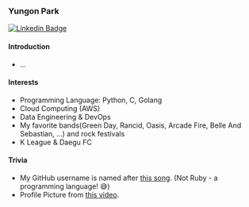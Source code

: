 ### Yungon Park

[![Linkedin Badge](https://img.shields.io/badge/-LinkedIn-blue?style=flat-square&logo=Linkedin&logoColor=white&link=https://www.linkedin.com/in/rubysoho07/)](https://www.linkedin.com/in/rubysoho07/)

#### Introduction

* ...

#### Interests

* Programming Language: Python, C, Golang
* Cloud Computing (AWS) 
* Data Engineering & DevOps
* My favorite bands(Green Day, Rancid, Oasis, Arcade Fire, Belle And Sebastian, ...) and rock festivals
* K League & Daegu FC

#### Trivia

* My GitHub username is named after [this song](https://youtu.be/0P9QMkm9Eew). (Not Ruby - a programming language! 😅)
* Profile Picture from [this video](https://youtu.be/uY9SDCMpuhs?t=485).

